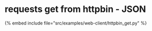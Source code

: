 # requests get from httpbin - JSON

{% embed include file="src/examples/web-client/httpbin_get.py" %}


